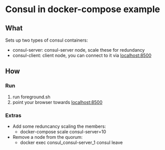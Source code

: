 # Consul in docker-compose example

## What
Sets up two types of consul containers:  
* consul-server: consul-server node, scale these for redundancy
* consul-client: client node, you can connect to it via [localhost:8500](http://localhost:8500)

## How
### Run
1. run foreground.sh  
2. point your browser towards [localhost:8500](http://localhost:8500)

### Extras
* Add some reduncancy scaling the members:
  * docker-compose scale consul-server=10
* Remove a node from the quorum:
  * docker exec consul_consul-server_1 consul leave
